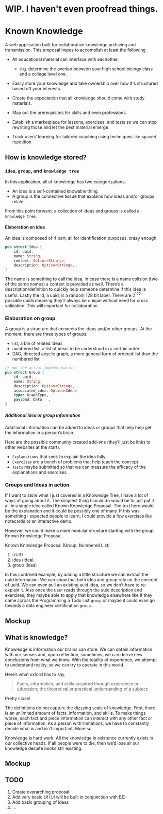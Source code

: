 # WIP. I haven't even proofread things. 
 
# Known Knowledge

A web application built for collaborative knowledge archiving and transmission. This proposal hopes to accomplish at least the following

* All educational material can interface with eachother.
	* e.g. determine the overlap between your high school biology class and a college level one. 

* Easily store your knowledge and take ownership over how it's structured based off your interests. 

* Create the expectation that all knowledge should come with study materials.

* Map out the prerequisites for skills and even professions.

* Establish a marketplace for lessons, exercises, and tests so we can stop rewriting those and let the best material emerge.

* Track users’ learning for tailored coaching using techniques like spaced repetition.


## How is knowledge stored?

### `idea`, `group`, and `knowledge tree`

In this application, all of knowledge has two categorizations.

* An idea is a self-contained knowable thing.
* A group is the connective tissue that explains how ideas and/or groups relate.

From this point forward, a collection of ideas and groups is called a `knowledge tree`.

#### Elaboration on idea

An idea is composed of 4 part, all for identification purposes, crazy enough.

```Rust
pub struct Idea {
	id: uuid,
	name: String,
	context: Option<String>,
	description: Option<String>,
}
```

The name is something to call the idea. In case there is a name colision (two of the same names) a context is provided as well. There’s a description/definition to quickly help someone determine if this idea is useful. Lastly the id, a uuid, is a random 128 bit label. There are $2^122$ possible uuids meaning they’ll always be unique without need for cross validation. This will important for collaboration. 

### Elaboration on group

A group is a structure that connects the ideas and/or other groups. At the moment, there are three types of groups.

* list, a bin of related ideas
* numbered list, a list of ideas to be understood in a certain order
* DAG, directed acyclic graph, a more general form of ordered list than the numbered list

```Rust
// not the actual implementation
pub struct Group {
	id: uuid,
	name: String,
	description: Option<String>,
	associated_idea: Option<Idea>,
	type: GraphType,
	payload: Data	,
}
```


##### Additional idea or group information 

Additional information can be added to ideas or groups that help help get the information in a person’s brain.

Here are the possible community created add-ons (they’ll just be links to other websites at the start).
* `Explanations` that seek to explain the idea fully.
* `Exercises` are a bunch of problems that help teach the concept.
* `Tests` maybe submitted so that we can measure the efficacy of the explanations and exercises. 

### Groups and Ideas in action

If I want to store what I just covered in a Knowledge Tree, I have a lot of ways of going about it. The simplest thing I could do would be to just put it all in a single idea called Known Knowledge Proposal. The text here would be the explanation and it could be possibly one of many. If this was something I expected people to learn, I could provide a few exercises like notecards or an interactive demo.

However, we could make a more modular structure starting with the group Known Knowledge Proposal.

Known Knowledge Proposal (Group, Numbered List)
1. UUID
2. idea (idea)
3. group (idea)
			
In this contrived example, by adding a little structure we can extract the uuid information. We can show that both idea and group rely on the concept of uuid. We can even pull an existing uuid idea, so we don’t have to re-explain it. Also once the user reads through the uuid description and exercises, they maybe able to apply that knowledge elsewhere like if they came across the Programming a Todo List `group` or maybe it could even go towards a data engineer certification `group`. 

## Mockup






## What is knowledge? 

Knowledge is information our brains can store. We can obtain information with our senses and, upon reflection, sometimes, we can derive new conclusions from what we know. With the totality of experience, we attempt to understand reality, so we can try to operate in this world. 

Here’s what oxford has to say.

> Facts, information, and skills acquired through experience or education; the theoretical or practical understanding of a subject:

Pretty close! 

The definitions do not capture the dizzying scale of knowledge. First, there is an unlimited amount of facts, information, and skills. To make things worse, each fact and piece information can interact with any other fact or piece of information. As a person with limitations, we have to constantly decide what is and isn’t important. More so,

 Knowledge is hard work. All the knowledge in existence currently exists in our collective heads. If all people were to die, then we’d lose all our knowledge despite books still existing.  
 
## Mockup

## TODO

1. Create overarching proposal
2. Add very basic UI (UI will be built in conjunction with BE)
3. Add basic grouping of ideas
4. ...
